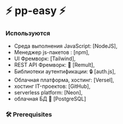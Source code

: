 # ⚡️ pp-easy ⚡️


### Используются

- Среда выполнения JavaScript: [NodeJS],
- Менеджер js-пакетов : [npm],
- UI Фремворк: [Tailwind],
- REST API Фремворк: 🚀 [Remult],
- Библиотеки аутентификации: 🔒 [auth.js],
- Облачная платформа, хостинг: [Versel],
- хостинг IT-проектов: [GitHub],
- serverless platform: [Neon],
- облачная БД 💾 [PostgreSQL]

### 🛠 Prerequisites

